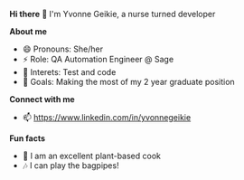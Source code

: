 **Hi there** 👋
I'm Yvonne Geikie, a nurse turned developer 

**About me**
- 😄 Pronouns: She/her 
- ⚡ Role: QA Automation Engineer @ Sage 
- 👀 Interets: Test and code 
- 💞️ Goals: Making the most of my 2 year graduate position 
  
**Connect with me**
- 📫 https://www.linkedin.com/in/yvonnegeikie
  
**Fun facts**
- 🌱 I am an excellent plant-based cook
- 🎶 I can play the bagpipes!

<!---
yvonnegeikie/yvonnegeikie is a ✨ special ✨ repository because its `README.md` (this file) appears on your GitHub profile.
You can click the Preview link to take a look at your changes.
--->
